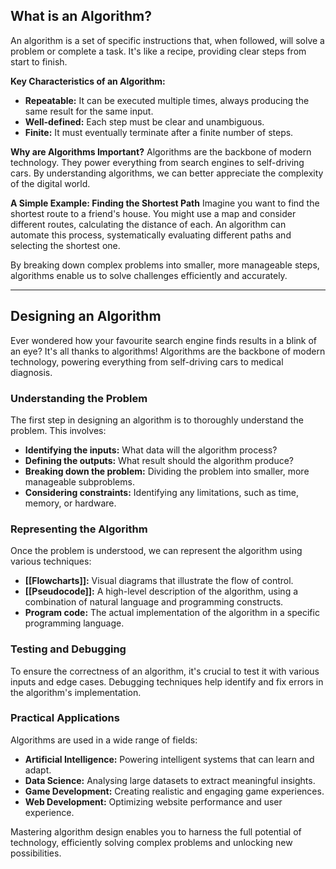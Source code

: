 ## What is an Algorithm?

An algorithm is a set of specific instructions that, when followed, will solve a problem or complete a task. It's like a recipe, providing clear steps from start to finish.

**Key Characteristics of an Algorithm:**

- **Repeatable:** It can be executed multiple times, always producing the same result for the same input.
- **Well-defined:** Each step must be clear and unambiguous.
- **Finite:** It must eventually terminate after a finite number of steps.

**Why are Algorithms Important?** Algorithms are the backbone of modern technology. They power everything from search engines to self-driving cars. By understanding algorithms, we can better appreciate the complexity of the digital world.

**A Simple Example: Finding the Shortest Path** Imagine you want to find the shortest route to a friend's house. You might use a map and consider different routes, calculating the distance of each. An algorithm can automate this process, systematically evaluating different paths and selecting the shortest one.

By breaking down complex problems into smaller, more manageable steps, algorithms enable us to solve challenges efficiently and accurately.

---
## Designing an Algorithm

Ever wondered how your favourite search engine finds results in a blink of an eye? It's all thanks to algorithms! Algorithms are the backbone of modern technology, powering everything from self-driving cars to medical diagnosis.

### Understanding the Problem 
The first step in designing an algorithm is to thoroughly understand the problem. This involves:

- **Identifying the inputs:** What data will the algorithm process?
- **Defining the outputs:** What result should the algorithm produce?
- **Breaking down the problem:** Dividing the problem into smaller, more manageable subproblems.
- **Considering constraints:** Identifying any limitations, such as time, memory, or hardware.

### Representing the Algorithm
Once the problem is understood, we can represent the algorithm using various techniques:

- **[[Flowcharts]]:** Visual diagrams that illustrate the flow of control.
- **[[Pseudocode]]:** A high-level description of the algorithm, using a combination of natural language and programming constructs.
- **Program code:** The actual implementation of the algorithm in a specific programming language.

### Testing and Debugging
To ensure the correctness of an algorithm, it's crucial to test it with various inputs and edge cases. Debugging techniques help identify and fix errors in the algorithm's implementation.

### Practical Applications
Algorithms are used in a wide range of fields:

- **Artificial Intelligence:** Powering intelligent systems that can learn and adapt.
- **Data Science:** Analysing large datasets to extract meaningful insights.
- **Game Development:** Creating realistic and engaging game experiences.
- **Web Development:** Optimizing website performance and user experience.

Mastering algorithm design enables you to harness the full potential of technology, efficiently solving complex problems and unlocking new possibilities.

